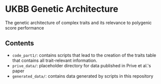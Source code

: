 # UKBB Genetic Architecture
The genetic architecture of complex traits and its relevance to polygenic score performance
 
## Contents

- `code_part1/`: contains scripts that lead to the creation of the traits table that contains all trait-relevant information.
- `prive_data/`: placeholder directory for data published in Prive et al.'s paper
- `generated_data/`: contains data generated by scripts in this repository